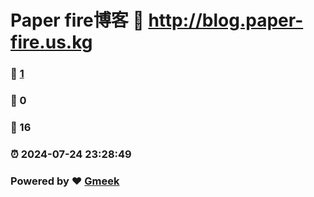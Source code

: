 # Paper fire博客 :link: http://blog.paper-fire.us.kg 
### :page_facing_up: [1](http://blog.paper-fire.us.kg/tag.html) 
### :speech_balloon: 0 
### :hibiscus: 16 
### :alarm_clock: 2024-07-24 23:28:49 
### Powered by :heart: [Gmeek](https://github.com/Meekdai/Gmeek)
